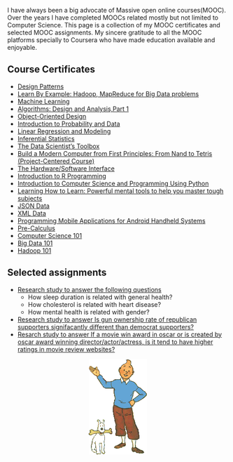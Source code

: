 I have always been a big advocate of Massive open online courses(MOOC). Over the years I have completed MOOCs related mostly but not limited to Computer Science. This page is a collection of my MOOC certificates and selected MOOC assignments. My sincere gratitude to all the MOOC platforms specially to Coursera who have made education available and enjoyable.

## Course Certificates
* [Design Patterns](https://www.coursera.org/account/accomplishments/certificate/3UFW7UUC7SWX)
* [Learn By Example: Hadoop, MapReduce for Big Data problems](https://www.udemy.com/certificate/UC-VEGP3VKU/)
* [Machine Learning](https://www.coursera.org/account/accomplishments/certificate/FVYKC58MA2FU)
* [Algorithms: Design and Analysis,Part 1](https://www.coursera.org/maestro/api/certificate/get_certificate?course_id=975599)
* [Object-Oriented Design](https://www.coursera.org/account/accomplishments/certificate/LTLMQUZEJ5NY)
* [Introduction to Probability and Data](https://www.coursera.org/account/accomplishments/certificate/8Z73SZG9WFAL)
* [Linear Regression and Modeling](https://www.coursera.org/account/accomplishments/certificate/CJCDJMWAZTDY)
* [Inferential Statistics](https://www.coursera.org/account/accomplishments/certificate/JSY2C6NFNT7K)
* [The Data Scientist’s Toolbox](https://www.coursera.org/account/accomplishments/certificate/L4273RR9EC)
* [Build a Modern Computer from First Principles: From Nand to Tetris (Project-Centered Course)](https://www.coursera.org/account/accomplishments/certificate/RTJ4HWZ2T3QG)
* [The Hardware/Software Interface](https://www.coursera.org/maestro/api/certificate/get_certificate?course_id=972646)
* [Introduction to R Programming](https://s3.amazonaws.com/verify.edx.org/downloads/4a185c380f034997a5af149ceee235a9/Certificate.pdf)
* [Introduction to Computer Science and Programming Using Python](https://s3.amazonaws.com/verify.edx.org/downloads/699ef9297b654dc282bb6d3bb573dced/Certificate.pdf)
* [Learning How to Learn: Powerful mental tools to help you master tough subjects](https://www.coursera.org/account/accomplishments/certificate/TBSXBWFK5Q)
* [JSON Data](https://prod-cert-bucket.s3.amazonaws.com/downloads/ceae54b40dbb46f9a6f3bf551044304c/Statement.pdf)
* [XML Data](https://prod-cert-bucket.s3.amazonaws.com/downloads/70a1adc1a05440d39ad0fd9d29742f7a/Statement.pdf)
* [Programming Mobile Applications for Android Handheld Systems](https://www.coursera.org/maestro/api/certificate/get_certificate?course_id=971246)
* [Pre-Calculus](https://www.coursera.org/account/accomplishments/certificate/BELMYNP3AJ)
* [Computer Science 101](https://verify.class.stanford.edu/SOA/b979466a2a3e4434858703b303a4fed8/)
* [Big Data 101](https://courses.cognitiveclass.ai/certificates/b16cccdf9730473ea1d427be958d908b)
* [Hadoop 101](https://courses.cognitiveclass.ai/certificates/8c52f9b7c7f147608d9d8275160ee373)

## Selected assignments

* [Research study to answer the following questions](https://s3.amazonaws.com/coursera-uploads/peer-review/2dHcFsRdEeW2JxKnR3RyOw/63a08583219d7048c0e649a79b7d01ba/intro_data_prob_project.html)
  * How sleep duration is related with general health?
  * How cholesterol is related with heart disease?
  * How mental health is related with gender?
 * [Research study to answer Is gun ownership rate of republican supporters signifacantly different than democrat supporters?](https://s3.amazonaws.com/coursera-uploads/peer-review/u3goXsk9EeWT3Aqsn0BGnQ/5cd6b9c82dd769bf46b8185b3a80bd09/stat_inf_project.html)
 * [Resarch study to answer If a movie win award in oscar or is created by oscar award winning director/actor/actress, is it tend to have higher ratings in movie review websites?](https://s3.amazonaws.com/coursera-uploads/peer-review/oSAFEslDEeWCSBJ1_yk7Tw/3715024402174e467bfcdb9b85b0f339/Linear_Regression.html)
 
 <p align="center">
  <img src="./tintin.gif" alt="Goodbye image"/>
</p>

